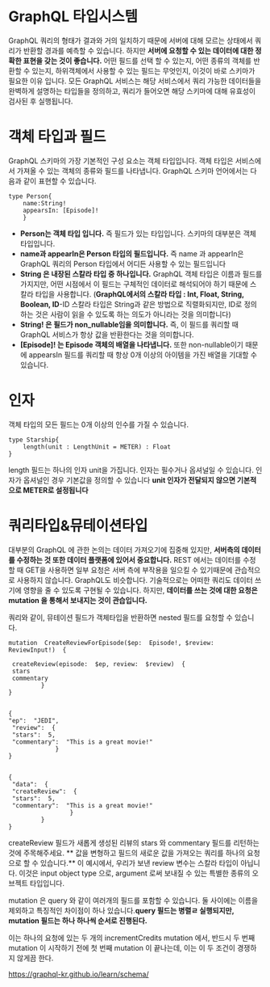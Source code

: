 GraphQL 타입시스템
=
GraphQL 쿼리의 형태가 결과와 거의 일치하기 때문에 서버에 대해 모르는 상태에서 쿼리가 반환할 경과를 예측할 수 있습니다. 하지만 **서버에 요청할 수 있는 데이터에 대한 정확한 표현을 갖는 것이 좋습니다.** 어떤 필드를 선택 할 수 있는지, 어떤 종류의 객체를 반환할 수 있는지, 하위객체에서 사용할 수 있는 필드는 무엇인지, 이것이 바로 스키마가 필요한 이유 입니다.
모든 GraphQL 서비스는 해당 서비스에서 쿼리 가능한 데이터들을 완벽하게 설명하는 타입들을 정의하고, 쿼리가 들어오면 해당 스키마에 대해 유효성이 검사된 후 실행됩니다.

객체 타입과 필드
=
GraphQL 스키마의 가장 기본적인 구성 요소는 객체 타입입니다. 객체 타입은 서비스에서 가져올 수 있는 객체의 종류와 필드를 나타냅니다. GraphQL 스키마 언어에서는 다음과 같이 표현할 수 있습니다.
~~~
type Person{
	name:String!
	appearsIn: [Episode]!
	}
~~~
- **Person는 객체 타입 입니다.** 즉 필드가 있는 타입입니다. 스키마의 대부분은 객체 타입입니다.
- **name과 appearIn은 Person 타입의 필드입니다.** 즉 name 과 appearIn은 GraphQL 쿼리의 Person 타입에서 어디든 사용할 수 있는 필드입니다
- **String 은 내장된 스칼라 타입 중 하나입니다.** GraphQL 객체 타입은 이름과 필드를 가지지만, 어떤 시점에서 이 필드는 구체적인 데이터로 해석되어야 하기 때문에 스칼라 타입을 사용합니다. (**GraphQL에서의 스칼라 타입 : Int, Float, String, Boolean, ID**-ID 스칼라 타입은 String과 같은 방법으로 직렬화되지만, ID로 정의하는 것은 사람이 읽을 수 있도록 하는 의도가 아니라는 것을 의미합니다) 	
- **String! 은 필드가 non_nullable임을 의미합니다.** 즉, 이 필드를 쿼리할 때 GraphQL 서비스가 항상 값을 반환한다는 것을 의미합니다.
- **[Episode]! 는 Episode 객체의 배열을 나타냅니다.** 또한 non-nullable이기 때문에 appearsIn 필드를 쿼리할 때 항상 0개 이상의 아이템을 가진 배열을 기대할 수 있습니다.

인자
=
객체 타입의 모든 필드는 0개 이상의 인수를 가질 수 있습니다.
~~~
type Starship{
	length(unit : LengthUnit = METER) : Float
}
~~~
length 필드는 하나의 인자 unit을 가집니다. 인자는 필수거나 옵셔널일 수 있습니다. 인자가 옵셔널인 경우 기본값을 정의할 수 있습니다 **unit 인자가 전달되지 않으면 기본적으로 METER로 설정됩니다**

쿼리타입&뮤테이션타입
=
대부분의 GraphQL 에 관한 논의는 데이터 가져오기에 집중해 있지만, **서버측의 데이터를 수정하는 것 또한 데이터 플랫폼에 있어서 중요합니다.** REST 에서는 데이터를 수정할 때 GET을 사용하면  일부 요청은 서버 측에 부작용을 일으킬 수 있기때문에 관습적으로 사용하지 않습니다.  GraphQL도 비슷합니다. 기술적으로는 어떠한 쿼리도 데이터 쓰기에 영향을 줄 수 있도록 구현될 수 있습니다. 하지만, **데이터를 쓰는 것에 대한 요청은 mutation 을 통해서 보내지는 것이 관습입니다.**

쿼리와 같이, 뮤테이션 필드가 객체타입을 반환하면 nested 필드를 요청할 수 있습니다. 

~~~
mutation  CreateReviewForEpisode($ep:  Episode!, $review:  ReviewInput!)  {

 createReview(episode:  $ep, review:  $review)  {
 stars
 commentary
		 }
}


{
"ep":  "JEDI",
 "review":  {
 "stars":  5,
 "commentary":  "This is a great movie!"
			 }
}
~~~

~~~

{
 "data":  {
 "createReview":  {
 "stars":  5,
 "commentary":  "This is a great movie!"
				 }
		 }
}
~~~
  

createReview 필드가 새롭게 생성된 리뷰의 stars 와 commentary 필드를 리턴하는 것에 주목해주세요. ** 값을 변형하고 필드의 새로운 값을 가져오는 쿼리를 하나의 요청으로 할 수 있습니다.** 이 예시에서, 우리가 보낸 review 변수는 스칼라 타입이 아닙니다. 이것은 input object type 으로, argument 로써 보내질 수 있는 특별한 종류의 오브젝트 타입입니다.

mutation 은 query 와 같이 여러개의 필드를 포함할 수 있습니다. 둘 사이에는 이름을 제외하고 특징적인 차이점이 하나 있습니다.**query 필드는 병렬ㄹ 실행되지만, mutation 필드는 하나 하나씩 순서로 진행된다.**

이는 하나의 요청에 있는 두 개의 incrementCredits mutation 에서, 반드시 두 번째 mutation 이 시작하기 전에 첫 번째 mutation 이 끝나는데, 이는 이 두 조건이 경쟁하지 않게끔 한다.
	


https://graphql-kr.github.io/learn/schema/
<!--stackedit_data:
eyJoaXN0b3J5IjpbLTE3MjgwNTg1NjIsLTMwNDg5OTMzOV19
-->
